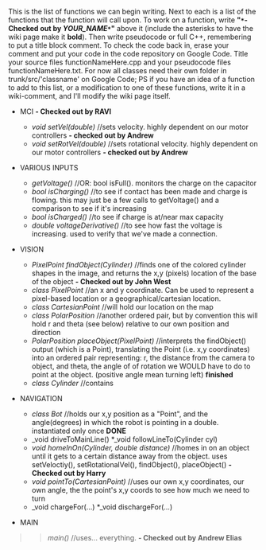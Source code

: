 This is the list of functions we can begin writing. Next to each is a list of the functions that the function will call upon.
To work on a function, write **"`*`- Checked out by _YOUR\_NAME_`*`"** above it (include the asterisks to have the wiki page make it **bold**). Then write pseudocode or full C++, remembering to put a
title block comment. To check the code back in, erase your comment and put your code in the code repository on Google Code.
Title your source files functionNameHere.cpp and your pseudocode files functionNameHere.txt. For now all classes need their own folder in trunk/src/'classname' on Google Code; PS if you have an idea of a function to add to this list, or a modification to one of these functions, write it in a wiki-comment, and I'll modify the wiki page itself.



  * MCI **- Checked out by RAVI**
    * _void setVel(double)_		//sets velocity. highly dependent on our motor controllers **- checked out by Andrew**
    * _void setRotVel(double)_ 		//sets rotational velocity. highly dependent on our motor controllers **- checked out by Andrew**




  * VARIOUS INPUTS
    * _getVoltage()_               //OR: bool isFull(). monitors the charge on the capacitor
    * _bool isCharging()_          //to see if contact has been made and charge is flowing. this may just be a few calls to getVoltage() and a comparison to see if it's increasing
    * _bool isCharged()_           //to see if charge is at/near max capacity
    * _double voltageDerivative()_ //to see how fast the voltage is increasing. used to verify that we've made a connection.


  * VISION
    * _PixelPoint findObject(Cylinder)_  	     //finds one of the colored cylinder shapes in the image, and returns the x,y (pixels) location of the base of the object **- Checked out by John West**
    * _class PixelPoint_                          //an x and y coordinate. Can be used to represent a pixel-based location or a geographical/cartesian location.
    * _class CartesianPoint_              //will hold our location on the map
    * _class PolarPosition_               //another ordered pair, but by convention this will hold r and theta (see below) relative to our own position and direction
    * _PolarPosition placeObject(PixelPoint)_  //interprets the findObject() output (which is a Point), translating the Point (i.e. x,y coordinates) into an ordered pair representing: r, the distance from the camera to object, and theta, the angle of of rotation we WOULD have to do to point at the object. (positive angle mean turning left) **finished**
    * _class Cylinder_                       //contains



  * NAVIGATION
    * _class Bot_                         //holds our x,y position as a "Point", and the angle(degrees) in which the robot is pointing in a double. instantiated only once **DONE**
    * _void driveToMainLine()
    *_void followLineTo(Cylinder cyl)
    * _void homeInOn(Cylinder, double distance)_          //homes in on an object until it gets to a certain distance away from the object. uses setVeloctiy(), setRotationalVel(), findObject(), placeObject() **- Checked out by Harry**
    * _void pointTo(CartesianPoint)_              //uses our own x,y coordinates, our own angle, the the point's x,y coords to see how much we need to turn
    * _void chargeFor(...)
    *_void dischargeFor(...)




  * MAIN
> > _main()_                    //uses... everything. **- Checked out by Andrew Elias**
